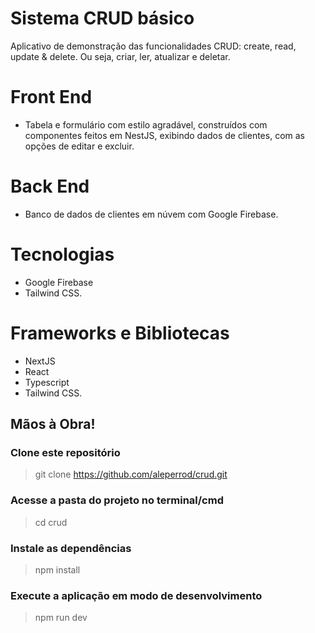 # Sistema CRUD básico

Aplicativo de demonstração das funcionalidades CRUD: create, read, update & delete. Ou seja, criar, ler, atualizar e deletar.

# Front End

- Tabela e formulário com estilo agradável, construídos com componentes feitos em NestJS, exibindo dados de clientes, com as opções de editar e excluir.

# Back End

- Banco de dados de clientes em núvem com Google Firebase.

# Tecnologias

- Google Firebase
- Tailwind CSS.

# Frameworks e Bibliotecas

- NextJS
- React
- Typescript
- Tailwind CSS.

## Mãos à Obra!

### Clone este repositório
> git clone https://github.com/aleperrod/crud.git

### Acesse a pasta do projeto no terminal/cmd
> cd crud

### Instale as dependências
> npm install

### Execute a aplicação em modo de desenvolvimento
> npm run dev
